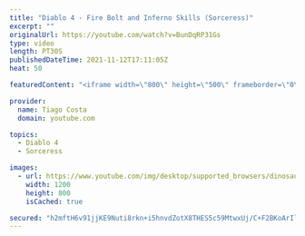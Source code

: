 ```yaml
---
title: "Diablo 4 - Fire Bolt and Inferno Skills (Sorceress)"
excerpt: ""
originalUrl: https://youtube.com/watch?v=BunDqRP31Gs
type: video
length: PT30S
publishedDateTime: 2021-11-12T17:11:05Z
heat: 50

featuredContent: "<iframe width=\"800\" height=\"500\" frameborder=\"0\" src=\"https://www.youtube.com/embed/BunDqRP31Gs\" allow=\"accelerometer; autoplay; encrypted-media; gyroscope; picture-in-picture\" allowfullscreen></iframe>"

provider:
  name: Tiago Costa
  domain: youtube.com

topics:
  - Diablo 4
  - Sorceress

images:
  - url: https://www.youtube.com/img/desktop/supported_browsers/dinosaur.png
    width: 1200
    height: 800
    isCached: true

secured: "h2mftH6v91jjKE9Nuti8rkn+i5hnvdZotX8THES5c59MtwxUj/C+F2BKoArIlILhK0YVa6+V6q+kD/yf3202iyrLYOvT7yTV/0miORzOJ9KQHvoM1Kn7NbRu1lGZLEKL/gqYGMthbRb0zcUUvVAexmP8sqbRrtIAcuGf+5Bvk+PrrnasvzXN6XIXYetJrWd+00eesfTwqnSRAsxEkoDI95IOrkf7zrxIdZvx6KPW+Ri1VJ38CNZ1uDNc3uxwT8XEH2p4Gabf/v5qYzZWYafpmeGphArnwLK+Qv0i4YHbrd7kgn0TqL+7SNrxpCUKc2ip97vmvdeulnRijmRyeSxwZUpuAaPxn3Y72uOFey4nFd43amXvvhWmTL9qpEKxFm/RGOENSQYNIiAlPooctKlCCZaX8XLg9viJqrV0tjKhCUw=;ASjQtrX+P51BwuQ6fXCI3A=="
---
```


